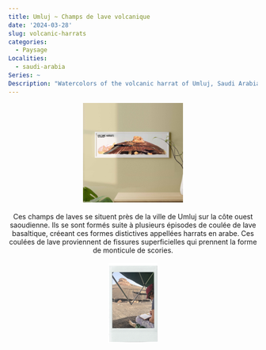 ```yaml
---
title: Umluj ~ Champs de lave volcanique
date: '2024-03-28'
slug: volcanic-harrats
categories:
  - Paysage
Localities: 
  - saudi-arabia
Series: ~
Description: "Watercolors of the volcanic harrat of Umluj, Saudi Arabia"
---
```

<center>
<img alt="[Umluj volcanic harrat" src="volcanic-harrats-featured-image.jpg" width=40%> 
<br>
<br>
 Ces champs de laves se situent près de la ville de Umluj sur la côte ouest saoudienne. Ils se sont formés suite à plusieurs épisodes de coulée de lave basaltique, créeant ces formes distictives appellées harrats en arabe. Ces coulées de lave proviennent de fissures superficielles qui prennent la forme de monticule de scories. 
<br>
<br>
<img alt="[me" src="watercolors-on-site.png" width=20%>
</center>